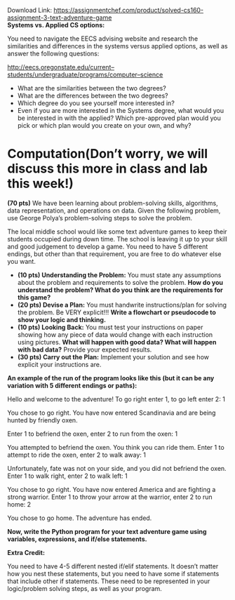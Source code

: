 Download Link: https://assignmentchef.com/product/solved-cs160-assignment-3-text-adventure-game
<br>
<strong> Systems vs. Applied CS options: </strong>

You need to navigate the EECS advising website and research the similarities and differences in the systems versus applied options, as well as answer the following questions:




<u><a href="http://eecs.oregonstate.edu/current-students/undergraduate/programs/computer-science">http://eecs.oregonstate.edu/current</a><a href="http://eecs.oregonstate.edu/current-students/undergraduate/programs/computer-science">–</a><a href="http://eecs.oregonstate.edu/current-students/undergraduate/programs/computer-science">students/undergraduate/programs/computer</a><a href="http://eecs.oregonstate.edu/current-students/undergraduate/programs/computer-science">–</a><a href="http://eecs.oregonstate.edu/current-students/undergraduate/programs/computer-science">science</a></u>




<ul>

 <li>What are the similarities between the two degrees?</li>

 <li>What are the differences between the two degrees?</li>

 <li>Which degree do you see yourself more interested in?</li>

 <li>Even if you are more interested in the Systems degree, what would you be interested in with the applied? Which pre-approved plan would you pick or which plan would you create on your own, and why?</li>

</ul>

<h1>Computation(Don’t worry, we will discuss this more in class and lab this week!)</h1>

<strong>(70 pts)</strong> We have been learning about problem-solving skills, algorithms, data representation, and operations on data.  Given the following problem, use George Polya’s problem-solving steps to solve the problem.

The local middle school would like some text adventure games to keep their students occupied during down time. The school is leaving it up to your skill and good judgement to develop a game. You need to have 5 different endings, but other than that requirement, you are free to do whatever else you want.

<ul>

 <li><strong>(10 pts) Understanding the Problem:</strong> You must state any assumptions about the problem and requirements to solve the problem. <strong>How do you understand the problem? What do you think are the requirements for this game? </strong></li>

 <li><strong>(20 pts) Devise a Plan:</strong> You must handwrite instructions/plan for solving the problem. Be VERY explicit!!! <strong>Write a flowchart or pseudocode to show your logic and thinking. </strong></li>

 <li><strong>(10 pts) Looking Back:</strong> You must test your instructions on paper showing how any piece of data would change with each instruction using pictures. <strong>What will happen with good data?  What will happen with bad data?</strong>  Provide your expected results.</li>

 <li><strong>(30 pts) Carry out the Plan:</strong> Implement your solution and see how explicit your instructions are.</li>

</ul>




<strong>An example of the run of the program looks like this (but it can be any variation with 5 different endings or paths): </strong>

Hello and welcome to the adventure! To go right enter 1, to go left enter 2: 1

You chose to go right. You have now entered Scandinavia and are being hunted by friendly oxen.

Enter 1 to befriend the oxen, enter 2 to run from the oxen: 1

You attempted to befriend the oxen. You think you can ride them. Enter 1 to attempt to ride the oxen, enter 2 to walk away: 1

Unfortunately, fate was not on your side, and you did not befriend the oxen. Enter 1 to walk right, enter 2 to walk left: 1

You chose to go right. You have now entered America and are fighting a strong warrior. Enter 1 to throw your arrow at the warrior, enter 2 to run home: 2

You chose to go home.  The adventure has ended.

<strong>Now, write the Python program for your text adventure game using variables, expressions, and if/else statements. </strong>

<strong> Extra Credit: </strong>

You need to have 4-5 different nested if/elif statements.  It doesn’t matter how you nest these statements, but you need to have some if statements that include other if statements. These need to be represented in your logic/problem solving steps, as well as your program.


